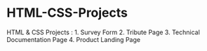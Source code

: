 # HTML-CSS-Projects
HTML &amp; CSS Projects : 1. Survey Form 2. Tribute Page 3. Technical Documentation Page 4. Product Landing Page
